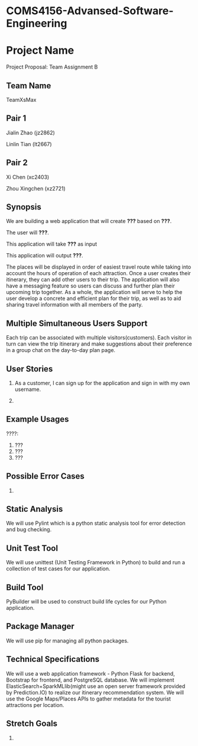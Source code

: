# COMS4156-Advansed-Software-Engineering
# Project Name

Project Proposal: Team Assignment B

## Team Name

TeamXsMax

## Pair 1   #

Jialin Zhao (jz2862)

Linlin Tian (lt2667)

## Pair 2   #

Xi Chen (xc2403)

Zhou Xingchen (xz2721)

## **Synopsis**
We are building a web application that will create **???** based on **???**. 

The user will **???**.

This application will take **???** as input

This application will output **???**.

The places will be displayed in order of easiest travel route while taking into account the hours
of operation of each attraction. Once a user creates their itinerary, they can add other users to
their trip. The application will also have a messaging feature so users can discuss and further
plan their upcoming trip together. As a whole, the application will serve to help the user develop
a concrete and efficient plan for their trip, as well as to aid sharing travel information with all
members of the party.
## Multiple Simultaneous Users Support
Each trip can be associated with multiple visitors(customers). Each visitor in turn can view the
trip itinerary and make suggestions about their preference in a group chat on the day-to-day
plan page.

## User Stories

1. As a customer, I can sign up for the application and sign in with my own username.

2. 

## Example Usages
????:

1. ???
2. ???
3. ???

## Possible Error Cases

1. 

## Static Analysis

We will use  Pylint  which is a python static analysis tool for error detection and bug checking.

## Unit Test Tool

We will use  unittest  (Unit Testing Framework in Python) to build and run a collection of test cases for our application.
## Build Tool
PyBuilder will be used to construct build life cycles for our Python application.
## Package Manager
We will use pip for managing all python packages.

## Technical Specifications
We will use a web application framework - Python Flask for backend, Bootstrap for frontend,
and PostgreSQL database. We will implement ElasticSearch+SparkMLlib(might use an open
server framework provided by Prediction.IO) to realize our itinerary recommendation system.
We will use the Google Maps/Places APIs to gather metadata for the tourist attractions per
location.

## Stretch Goals

1. 